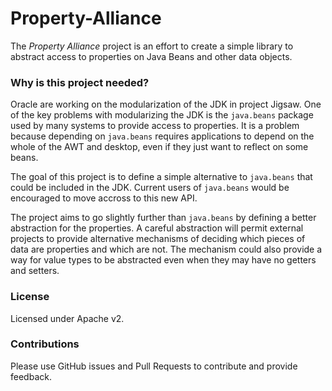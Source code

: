 Property-Alliance
=================

The *Property Alliance* project is an effort to create a simple library
to abstract access to properties on Java Beans and other data objects.


### Why is this project needed?

Oracle are working on the modularization of the JDK in project Jigsaw.
One of the key problems with modularizing the JDK is the `java.beans` package
used by many systems to provide access to properties. It is a problem because
depending on `java.beans` requires applications to depend on the whole of the
AWT and desktop, even if they just want to reflect on some beans.

The goal of this project is to define a simple alternative to `java.beans`
that could be included in the JDK.
Current users of `java.beans` would be encouraged to move accross to this new API.

The project aims to go slightly further than `java.beans` by defining a better
abstraction for the properties. A careful abstraction will permit external projects
to provide alternative mechanisms of deciding which pieces of data are properties
and which are not. The mechanism could also provide a way for value types to
be abstracted even when they may have no getters and setters.


### License
Licensed under Apache v2.


### Contributions
Please use GitHub issues and Pull Requests to contribute and provide feedback.
